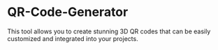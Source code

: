 # QR-Code-Generator
 This tool allows you to create stunning 3D QR codes that can be easily customized and integrated into your projects.
